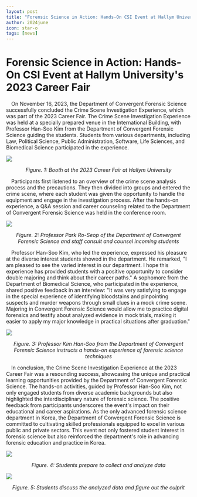 ```yaml
---
layout: post
title: "Forensic Science in Action: Hands-On CSI Event at Hallym University's 2023 Career Fair"
author: 2024june
icon: star-o
tags: [news]
---
```


# Forensic Science in Action: Hands-On CSI Event at Hallym University's 2023 Career Fair

&emsp;On November 16, 2023, the Department of Convergent Forensic Science successfully concluded the Crime Scene Investigation Experience, which was part of the 2023 Career Fair. The Crime Scene Investigation Experience was held at a specially prepared venue in the International Building, with Professor Han-Soo Kim from the Department of Convergent Forensic Science guiding the students. Students from various departments, including Law, Political Science, Public Administration, Software, Life Sciences, and Biomedical Science participated in the experience.

![](/Users/junetschoy/Desktop/GitClone/LIFSResearchBlog/img/13-1.png)

<p align="center">
  <em>Figure. 1: Booth at the 2023 Career Fair at Hallym University</em>
</p>

&emsp;Participants first listened to an overview of the crime scene analysis process and the precautions. They then divided into groups and entered the crime scene, where each student was given the opportunity to handle the equipment and engage in the investigation process. After the hands-on experience, a Q&A session and career counseling related to the Department of Convergent Forensic Science was held in the conference room.

![](/Users/junetschoy/Desktop/GitClone/LIFSResearchBlog/img/13-2.png)

<p align="center">
  <em>Figure. 2: Professor Park Ro-Seop of the Department of Convergent Forensic Science and staff consult and counsel incoming students</em>
</p>

&emsp;Professor Han-Soo Kim, who led the experience, expressed his pleasure at the diverse interest students showed in the department. He remarked, "I am pleased to see the varied interest in our department. I hope this experience has provided students with a positive opportunity to consider double majoring and think about their career paths." A sophomore from the Department of Biomedical Science, who participated in the experience, shared positive feedback in an interview: "It was very satisfying to engage in the special experience of identifying bloodstains and pinpointing suspects and murder weapons through small clues in a mock crime scene. Majoring in Convergent Forensic Science would allow me to practice digital forensics and testify about analyzed evidence in mock trials, making it easier to apply my major knowledge in practical situations after graduation."

![](/Users/junetschoy/Desktop/GitClone/LIFSResearchBlog/img/13-3.png)

<p align="center">
  <em>Figure. 3: Professor Kim Han-Soo from the Department of Convergent Forensic Science instructs a hands-on experience of forensic science techniques</em>
</p>

&emsp;In conclusion, the Crime Scene Investigation Experience at the 2023 Career Fair was a resounding success, showcasing the unique and practical learning opportunities provided by the Department of Convergent Forensic Science. The hands-on activities, guided by Professor Han-Soo Kim, not only engaged students from diverse academic backgrounds but also highlighted the interdisciplinary nature of forensic science. The positive feedback from participants underscores the event's impact on their educational and career aspirations. As the only advanced forensic science department in Korea, the Department of Convergent Forensic Science is committed to cultivating skilled professionals equipped to excel in various public and private sectors. This event not only fostered student interest in forensic science but also reinforced the department's role in advancing forensic education and practice in Korea.


![](/Users/junetschoy/Desktop/GitClone/LIFSResearchBlog/img/13-4.png)

<p align="center">
  <em>Figure. 4: Students prepare to collect and analyze data</em>
</p>

![](/Users/junetschoy/Desktop/GitClone/LIFSResearchBlog/img/13-5.png)

<p align="center">
  <em>Figure. 5: Students discuss the analyzed data and figure out the culprit</em>
</p>

